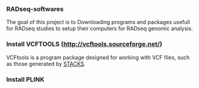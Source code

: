 ### RADseq-softwares
The goal of this project is to Downloading programs and packages usefull for RADseq studies
to setup their computers for RADseq genomic analysis.

### Install VCFTOOLS (http://vcftools.sourceforge.net/)
VCFtools is a program package designed for working with VCF files, such as those generated by [STACKS](http://catchenlab.life.illinois.edu/stacks/).

### Install PLINK
